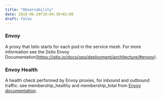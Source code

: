 ```yaml
---
title: "Observability"
date: 2018-06-20T19:04:38+02:00
draft: false
---
```


### Envoy

A proxy that Istio starts for each pod in the service mesh.
For more information see the [Istio Envoy Documentation]https://istio.io/docs/ops/deployment/architecture/#envoy).

### Envoy Health

A health check performed by Envoy proxies, for inbound and outbound traffic: see membership_healthy and membership_total from [Envoy documentation](https://www.envoyproxy.io/docs/envoy/v1.7.1/configuration/cluster_manager/cluster_stats#general).

